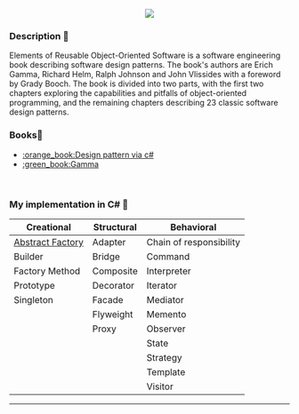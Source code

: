 <p align="center"><img src="https://github.com/VanHakobyan/DesignPatterns/blob/master/DP.jpg?raw=true"></p>

### Description :pushpin:

Elements of Reusable Object-Oriented Software is a software engineering book describing software design patterns. The book's authors are Erich Gamma, Richard Helm, Ralph Johnson and John Vlissides with a foreword by Grady Booch. The book is divided into two parts, with the first two chapters exploring the capabilities and pitfalls of object-oriented programming, and the remaining chapters describing 23 classic software design patterns.

### Books:file_folder:
<ul>
<li><a href="https://drive.google.com/open?id=0By1MH5wlD0LhLTByR3NUclhKbjQ">:orange_book:Design pattern via c#</a>
<li><a href="https://drive.google.com/open?id=0By1MH5wlD0LhS2h6eGJDZlF5d00">:green_book:Gamma</a>
</ul>
<br>

### My implementation in C# :pushpin:

Creational     |  Structural  | Behavioral 
---------------|--------------|-----------|
<a href="https://github.com/VanHakobyan/DesignPatterns/tree/master/Abstract%20Factory">Abstract Factory</a>|	Adapter     |Chain of responsibility
Builder	       |Bridge	      |Command	
Factory Method |Composite	    |Interpreter	
Prototype	     |Decorator	    |Iterator
Singleton      |Facade	      |Mediator	
&nbsp;         |Flyweight	    |Memento	
&nbsp;         | Proxy        |Observer	
&nbsp;         |&nbsp;        |State	
&nbsp;         | &nbsp;       |Strategy	
&nbsp;         |&nbsp;        |Template 
&nbsp;         |&nbsp;        |Visitor

<hr/>











